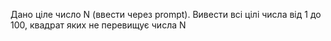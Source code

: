 Дано ціле число N (ввести через prompt). Вивести всі цілі числа від 1 до 100, квадрат яких не перевищує числа N